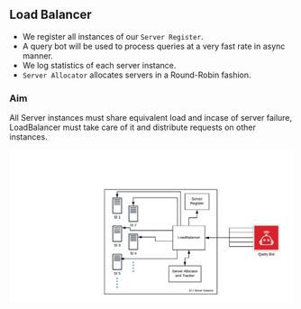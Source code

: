 ## Load Balancer

* We register all instances of our `Server Register`.
* A query bot will be used to process queries at a very fast rate in async manner.
* We log statistics of each server instance.
* `Server Allocator` allocates servers in a Round-Robin fashion.

### Aim
   All Server instances must share equivalent load and incase of server failure, LoadBalancer must take care of it and distribute requests on other instances.

![LoadBalancerModel Image](LoadBalancerModel.png)